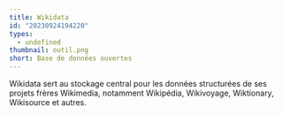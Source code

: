 ```yaml
---
title: Wikidata
id: "20230924194220"
types:
  - undefined
thumbnail: outil.png
short: Base de données ouvertes
---
```


Wikidata sert au stockage central pour les données structurées de ses projets frères Wikimedia, notamment Wikipédia, Wikivoyage, Wiktionary, Wikisource et autres.